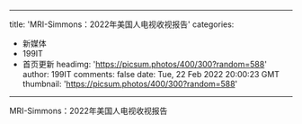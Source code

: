 
---
title: 'MRI-Simmons：2022年美国人电视收视报告'
categories: 
 - 新媒体
 - 199IT
 - 首页更新
headimg: 'https://picsum.photos/400/300?random=588'
author: 199IT
comments: false
date: Tue, 22 Feb 2022 20:00:23 GMT
thumbnail: 'https://picsum.photos/400/300?random=588'
---

<div>   
MRI-Simmons：2022年美国人电视收视报告  
</div>
            